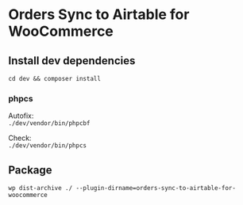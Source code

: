 # Orders Sync to Airtable for WooCommerce

## Install dev dependencies
`cd dev && composer install`

### phpcs
Autofix:  \
`./dev/vendor/bin/phpcbf`

Check:  \
`./dev/vendor/bin/phpcs`

## Package
`wp dist-archive ./ --plugin-dirname=orders-sync-to-airtable-for-woocommerce`
